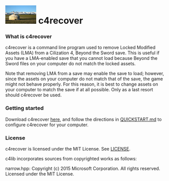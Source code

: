 # ![c4lib-logo](/assets/Yurt.jpg?raw=true) c4recover

### What is c4recover

c4recover is a command line program used to remove Locked Modified Assets (LMA) from a 
Cilization 4, Beyond the Sword save.  This is useful if you have a LMA-enabled save that you
cannot load because Beyond the Sword files on your computer do not match the locked assets.

Note that removing LMA from a save may enable the save to load; however, since the assets on
your computer do not match that of the save, the game might not behave properly.  For this reason,
it is best to change assets on your computer to match the save if at all possible.  Only as a 
last resort should c4recover be used.

### Getting started

Download c4recover [here](https://github.com/hankinsohl/c4recover/releases/tag/latest), and follow the directions in [QUICKSTART.md](QUICKSTART.md) to configure
c4recover for your computer.

### License

c4recover is licensed under the MIT License.
See [LICENSE](LICENSE).

c4lib incorporates sources from copyrighted works as follows:

narrow.hpp:
Copyright (c) 2015 Microsoft Corporation. All rights reserved. Licensed under the MIT License.